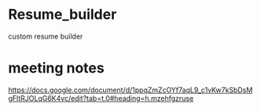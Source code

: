 # Resume_builder
custom resume builder

# meeting notes
https://docs.google.com/document/d/1ppqZmZcOYf7aqL9_c1vKw7kSbDsMgFltRJOLqG6K4vc/edit?tab=t.0#heading=h.mzehfgzruse
